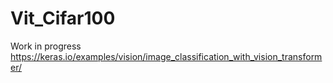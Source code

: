 # Vit_Cifar100

Work in progress
https://keras.io/examples/vision/image_classification_with_vision_transformer/
